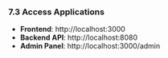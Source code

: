 ### 7.3 Access Applications
- **Frontend**: http://localhost:3000
- **Backend API**: http://localhost:8080
- **Admin Panel**: http://localhost:3000/admin
